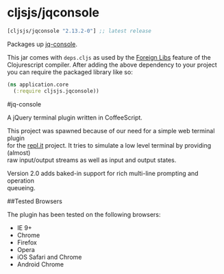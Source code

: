 # cljsjs/jqconsole
```clojure
[cljsjs/jqconsole "2.13.2-0"] ;; latest release
```
Packages up [jq-console](https://github.com/replit/jq-console).

This jar comes with `deps.cljs` as used by the [Foreign Libs][flibs] feature
of the Clojurescript compiler. After adding the above dependency to your project
you can require the packaged library like so:

```clojure
(ns application.core
  (:require cljsjs.jqconsole))
```

[flibs]: https://github.com/clojure/clojurescript/wiki/Packaging-Foreign-Dependencies

#jq-console  
  
A jQuery terminal plugin written in CoffeeScript.  
  
This project was spawned because of our need for a simple web terminal plugin   
for the <a href="http://repl.it">repl.it</a> project. It tries to simulate a low level terminal by providing (almost)  
raw input/output streams as well as input and output states.  
  
Version 2.0 adds baked-in support for rich multi-line prompting and operation  
queueing.
  
  
##Tested Browsers  
  
The plugin has been tested on the following browsers:  
  
* IE 9+
* Chrome
* Firefox
* Opera
* iOS Safari and Chrome
* Android Chrome
 
